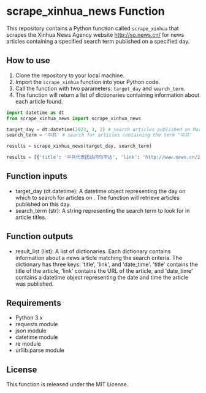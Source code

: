 # scrape_xinhua_news Function

This repository contains a Python function called `scrape_xinhua` that scrapes the Xinhua News Agency website http://so.news.cn/ for news articles containing a specified search term published on a specified day. 

## How to use
1. Clone the repository to your local machine.
2. Import the `scrape_xinhua` function into your Python code.
3. Call the function with two parameters: `target_day` and `search_term`.
4. The function will return a list of dictionaries containing information about each article found.

```python
import datetime as dt
from scrape_xinhua_news import scrape_xinhua_news

target_day = dt.datetime(2023, 3, 2) # search articles published on March 2, 2023
search_term = '中共' # search for articles containing the term "中共"

results = scrape_xinhua_news(target_day, search_term)

results = [{'title': '中共代表团访问乌干达', 'link': 'http://www.news.cn/2023-03/02/c_1129409165.htm', 'date_time': datetime.datetime(2023, 3, 2, 0, 0)}, {'title': '中共代表团访问乌干达', 'link': 'http://m.news.cn/2023-03/02/c_1129409165.htm', 'date_time': datetime.datetime(2023, 3, 2, 0, 0)}, {'title': '中共代表团访问乌干达', 'link': 'http://www.news.cn/2023-03/02/c_1129409165.htm', 'date_time': datetime.datetime(2023, 3, 2, 0, 0)}, {'title': '中共代表团访问乌干达', 'link': 'http://www.news.cn/world/2023-03/02/c_1129409165.htm', 'date_time': datetime.datetime(2023, 3, 2, 0, 0)}]

```

## Function inputs
- target_day (dt.datetime): A datetime object representing the day on which to search for articles on . The function will retrieve articles published on this day.
- search_term (str): A string representing the search term to look for in article titles.

## Function outputs
- result_list (list): A list of dictionaries. Each dictionary contains information about a news article matching the search criteria. The dictionary has three keys: 'title', 'link', and 'date_time'. 'title' contains the title of the article, 'link' contains the URL of the article, and 'date_time' contains a datetime object representing the date and time the article was published.

## Requirements
- Python 3.x
- requests module
- json module
- datetime module
- re module
- urllib.parse module

## License
This function is released under the MIT License.